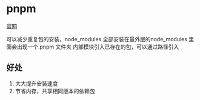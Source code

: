 # pnpm

[官网](https://www.pnpm.cn/)

可以减少重复包的安装，node_modules 全部安装在最外层的node_modules
里面会出现一个.pnpm 文件夹
内部模块引入已存在的包，可以通过路径引入

## 好处
1. 大大提升安装速度
2. 节省内存，共享相同版本的依赖包